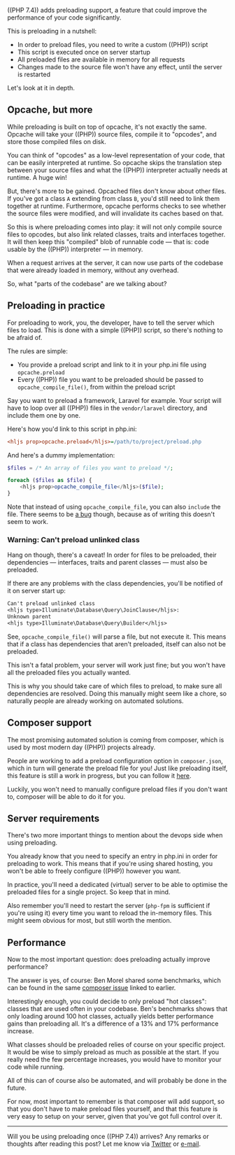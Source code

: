 ((PHP 7.4)) adds preloading support, a feature that could improve the performance of your code significantly. 

This is preloading in a nutshell:

- In order to preload files, you need to write a custom ((PHP)) script
- This script is executed once on server startup
- All preloaded files are available in memory for all requests
- Changes made to the source file won't have any effect, until the server is restarted

Let's look at it in depth.

## Opcache, but more

While preloading is built on top of opcache, it's not exactly the same.
Opcache will take your ((PHP)) source files, compile it to "opcodes", and store those compiled files on disk.

You can think of "opcodes" as a low-level representation of your code, that can be easily interpreted at runtime.
So opcache skips the translation step between your source files and what the ((PHP)) interpreter actually needs at runtime. A huge win!

But, there's more to be gained. Opcached files don't know about other files. If you've got a class `A` extending from class `B`, you'd still need to link them together at runtime. Furthermore, opcache performs checks to see whether the source files were modified, and will invalidate its caches based on that.

So this is where preloading comes into play: it will not only compile source files to opcodes, but also link related classes, traits and interfaces together. It will then keep this "compiled" blob of runnable code — that is: code usable by the ((PHP)) interpreter — in memory.

When a request arrives at the server, it can now use parts of the codebase that were already loaded in memory, without any overhead.

So, what "parts of the codebase" are we talking about?

## Preloading in practice

For preloading to work, you, the developer, have to tell the server which files to load. This is done with a simple ((PHP)) script, so there's nothing to be afraid of.

The rules are simple: 

- You provide a preload script and link to it in your php.ini file using `opcache.preload`
- Every ((PHP)) file you want to be preloaded should be passed to `opcache_compile_file()`, from within the preload script

Say you want to preload a framework, Laravel for example. Your script will have to loop over all ((PHP)) files in the `vendor/laravel` directory, and include them one by one.

Here's how you'd link to this script in php.ini:

```ini
<hljs prop>opcache.preload</hljs>=/path/to/project/preload.php
```

And here's a dummy implementation:

```php
$files = /* An array of files you want to preload */;

foreach ($files as $file) {
    <hljs prop>opcache_compile_file</hljs>($file);
}
```

Note that instead of using `opcache_compile_file`, you can also `include` the file. There seems to be [a bug](*https://bugs.php.net/bug.php?id=78240) though, because as of writing this doesn't seem to work.

### Warning: Can't preload unlinked class

Hang on though, there's a caveat! In order for files to be preloaded, their dependencies — interfaces, traits and parent classes — must also be preloaded.

If there are any problems with the class dependencies, you'll be notified of it on server start up:

```txt
Can't preload unlinked class 
<hljs type>Illuminate\Database\Query\JoinClause</hljs>: 
Unknown parent 
<hljs type>Illuminate\Database\Query\Builder</hljs>
```

See, `opcache_compile_file()` will parse a file, but not execute it. This means that if a class has dependencies that aren't preloaded, itself can also not be preloaded.

This isn't a fatal problem, your server will work just fine; but you won't have all the preloaded files you actually wanted.

This is why you should take care of which files to preload, to make sure all dependencies are resolved.
Doing this manually might seem like a chore, so naturally people are already working on automated solutions.

## Composer support

The most promising automated solution is coming from composer, which is used by most modern day ((PHP)) projects already.

People are working to add a preload configuration option in `composer.json`, which in turn will generate the preload file for you! Just like preloading itself, this feature is still a work in progress, but you can follow it [here](*https://github.com/composer/composer/issues/7777). 

Luckily, you won't need to manually configure preload files if you don't want to, composer will be able to do it for you.

## Server requirements

There's two more important things to mention about the devops side when using preloading.

You already know that you need to specify an entry in php.ini in order for preloading to work. This means that if you're using shared hosting, you won't be able to freely configure ((PHP)) however you want. 

In practice, you'll need a dedicated (virtual) server to be able to optimise the preloaded files for a single project. So keep that in mind.

Also remember you'll need to restart the server (`php-fpm` is sufficient if you're using it) every time you want to reload the in-memory files. This might seem obvious for most, but still worth the mention.

## Performance

Now to the most important question: does preloading actually improve performance?

The answer is yes, of course: Ben Morel shared some benchmarks, which can be found in the same [composer issue](*https://github.com/composer/composer/issues/7777#issuecomment-440268416) linked to earlier.

Interestingly enough, you could decide to only preload "hot classes": classes that are used often in your codebase. Ben's benchmarks shows that only loading around 100 hot classes, actually yields better performance gains than preloading all. It's a difference of a 13% and 17% performance increase.

What classes should be preloaded relies of course on your specific project. It would be wise to simply preload as much as possible at the start. If you really need the few percentage increases, you would have to monitor your code while running. 

All of this can of course also be automated, and will probably be done in the future.

For now, most important to remember is that composer will add support, so that you don't have to make preload files yourself, and that this feature is very easy to setup on your server, given that you've got full control over it.

---

Will you be using preloading once ((PHP 7.4)) arrives? Any remarks or thoughts after reading this post? Let me know via [Twitter](*https://twitter.com/brendt_gd) or [e-mail](mailto:brendt@stitcher.io).
